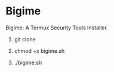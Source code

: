 # Bigime
Bigime: A Termux Security Tools Installer.

1) git clone 

2) chmod +x bigime.sh 
3) ./bigime.sh
